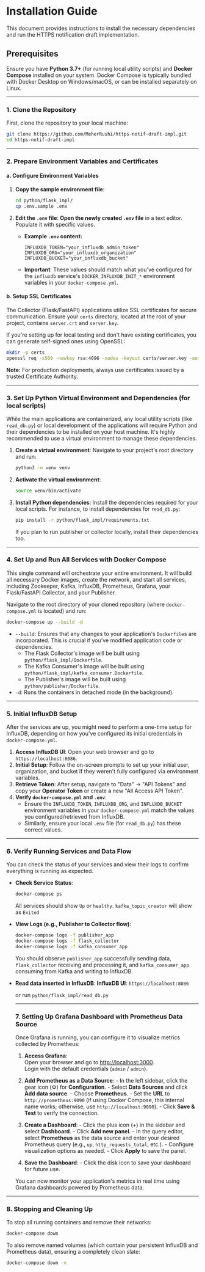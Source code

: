 # Installation Guide

This document provides instructions to install the necessary dependencies and run the HTTPS notification draft implementation.

## Prerequisites

Ensure you have **Python 3.7+** (for running local utility scripts) and **Docker Compose** installed on your system. 
Docker Compose is typically bundled with Docker Desktop on Windows/macOS, or can be installed separately on Linux.

---

### 1. Clone the Repository

First, clone the repository to your local machine:

```bash
git clone https://github.com/MeherRushi/https-notif-draft-impl.git
cd https-notif-draft-impl
```

---

### 2. Prepare Environment Variables and Certificates

#### a. Configure Environment Variables


1.  **Copy the sample environment file**:

    ```bash
    cd python/flask_impl/
    cp .env.sample .env
    ```

2.  **Edit the `.env` file**:
    **Open the newly created `.env` file** in a text editor. Populate it with specific values.

    * **Example `.env` content:**
        ```
        INFLUXDB_TOKEN="your_influxdb_admin_token"
        INFLUXDB_ORG="your_influxdb_organization"
        INFLUXDB_BUCKET="your_influxdb_bucket"
        ```
    * **Important**: These values should match what you've configured for the `influxdb` service's `DOCKER_INFLUXDB_INIT_*` environment variables in your `docker-compose.yml`.

#### b. Setup SSL Certificates

The Collector (Flask/FastAPI) applications utilize SSL certificates for secure communication. Ensure your `certs` directory, located at the root of your project, contains `server.crt` and `server.key`.

If you're setting up for local testing and don't have existing certificates, you can generate self-signed ones using OpenSSL:

```bash
mkdir -p certs
openssl req -x509 -newkey rsa:4096 -nodes -keyout certs/server.key -out certs/server.crt -days 365 -subj "/CN=localhost"
```
**Note:** For production deployments, always use certificates issued by a trusted Certificate Authority.

---

### 3. Set Up Python Virtual Environment and Dependencies (for local scripts)

While the main applications are containerized, any local utility scripts (like `read_db.py`) or local development of the applications will require Python and their dependencies to be installed on your host machine. It's highly recommended to use a virtual environment to manage these dependencies.

1.  **Create a virtual environment**:
    Navigate to your project's root directory and run:
    ```bash
    python3 -m venv venv
    ```
2.  **Activate the virtual environment**:
    ```bash
    source venv/bin/activate
    ```
3.  **Install Python dependencies**:
    Install the dependencies required for your local scripts. For instance, to install dependencies for `read_db.py`:
    ```bash
    pip install -r python/flask_impl/requirements.txt
    ```
    If you plan to run publisher or collector locally, install their dependencies too.

---

### 4. Set Up and Run All Services with Docker Compose

This single command will orchestrate your entire environment. It will build all necessary Docker images, create the network, and start all services, including Zookeeper, Kafka, InfluxDB, Prometheus, Grafana, your Flask/FastAPI Collector, and your Publisher.

Navigate to the root directory of your cloned repository (where `docker-compose.yml` is located) and run:

```bash
docker-compose up --build -d
```

* `--build`: Ensures that any changes to your application's `Dockerfile`s are incorporated. This is crucial if you've modified application code or dependencies.
    * The Flask Collector's image will be built using `python/flask_impl/Dockerfile`.
    * The Kafka Consumer's image will be built using `python/flask_impl/kafka_consumer.Dockerfile`.
    * The Publisher's image will be built using `python/publisher/Dockerfile`.
* `-d`: Runs the containers in detached mode (in the background).

---

### 5. Initial InfluxDB Setup

After the services are up, you might need to perform a one-time setup for InfluxDB, depending on how you've configured its initial credentials in `docker-compose.yml`.

1.  **Access InfluxDB UI**: Open your web browser and go to `https://localhost:8086`.
2.  **Initial Setup**: Follow the on-screen prompts to set up your initial user, organization, and bucket if they weren't fully configured via environment variables.
3.  **Retrieve Token**: After setup, navigate to "Data" -> "API Tokens" and copy your **Operator Token** or create a new "All Access API Token".
4.  **Verify `docker-compose.yml` and `.env`**:
    * Ensure the `INFLUXDB_TOKEN`, `INFLUXDB_ORG`, and `INFLUXDB_BUCKET` environment variables in your `docker-compose.yml` match the values you configured/retrieved from InfluxDB.
    * Similarly, ensure your local `.env` file (for `read_db.py`) has these correct values.

---

### 6. Verify Running Services and Data Flow

You can check the status of your services and view their logs to confirm everything is running as expected.

* **Check Service Status**:
    ```bash
    docker-compose ps
    ```
    All services should show `Up` or `healthy`.
    `kafka_topic_creator` will show as `Exited`

* **View Logs (e.g., Publisher to Collector flow)**:
    ```bash
    docker-compose logs -f publisher_app
    docker-compose logs -f flask_collector
    docker-compose logs -f kafka_consumer_app
    ```
    You should observe `publisher_app` successfully sending data, `flask_collector` receiving and processing it, and `kafka_consumer_app` consuming from Kafka and writing to InfluxDB.


* **Read data inserted in InfluxDB**:
    **InfluxDB UI**: `https://localhost:8086`

    or run `python/flask_impl/read_db.py` 

    ---

    ### 7. Setting Up Grafana Dashboard with Prometheus Data Source

    Once Grafana is running, you can configure it to visualize metrics collected by Prometheus:

    1. **Access Grafana**:  
      Open your browser and go to [http://localhost:3000](http://localhost:3000).  
      Login with the default credentials (`admin` / `admin`).

    2. **Add Prometheus as a Data Source**:
      - In the left sidebar, click the gear icon (⚙️) for **Configuration**.
      - Select **Data Sources** and click **Add data source**.
      - Choose **Prometheus**.
      - Set the **URL** to `http://prometheus:9090` (if using Docker Compose, this internal name works; otherwise, use `http://localhost:9090`).
      - Click **Save & Test** to verify the connection.

    3. **Create a Dashboard**:
      - Click the plus icon (+) in the sidebar and select **Dashboard**.
      - Click **Add new panel**.
      - In the query editor, select **Prometheus** as the data source and enter your desired Prometheus query (e.g., `up`, `http_requests_total`, etc.).
      - Configure visualization options as needed.
      - Click **Apply** to save the panel.

    4. **Save the Dashboard**:
      - Click the disk icon to save your dashboard for future use.

    You can now monitor your application's metrics in real time using Grafana dashboards powered by Prometheus data.

---


### 8. Stopping and Cleaning Up

To stop all running containers and remove their networks:

```bash
docker-compose down
```

To also remove named volumes (which contain your persistent InfluxDB and Prometheus data), ensuring a completely clean slate:

```bash
docker-compose down -v
```
